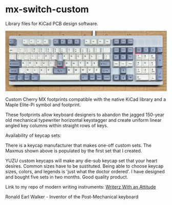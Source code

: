 # mx-switch-custom
Library files for KiCad PCB design software.

<img src="Images/MaximusGitHub.png" width="650" />

Custom Cherry MX footprints compatible with the native KiCad library and a Maple Elite-Pi symbol and footprint. 

These footprints allow keyboard designers to abandon the jagged 150-year old mechanical typewriter horizontal keystagger and 
create uniform linear angled key columns within straight rows of keys.

Availability of keycap sets:

There is a keycap manufacturer that makes one-off custom sets. The Maxmus shown above is populated by the first set that I created.

YUZU custom keycaps will make any die-sub keycap set that your heart desires. Common sizes have to be sustituted. Being able to choose keycap sizes, 
colors, and legends is 'just what the doctor ordered'. I have designed and bought five sets in two months. Good quality product.

Link to my repo of modern writing instruments: [Writerz With an Attitude](https://github.com/Dholydai/writerz-with-an-attitude)

Ronald Earl Walker - Inventor of the Post-Mechanical keyboard
